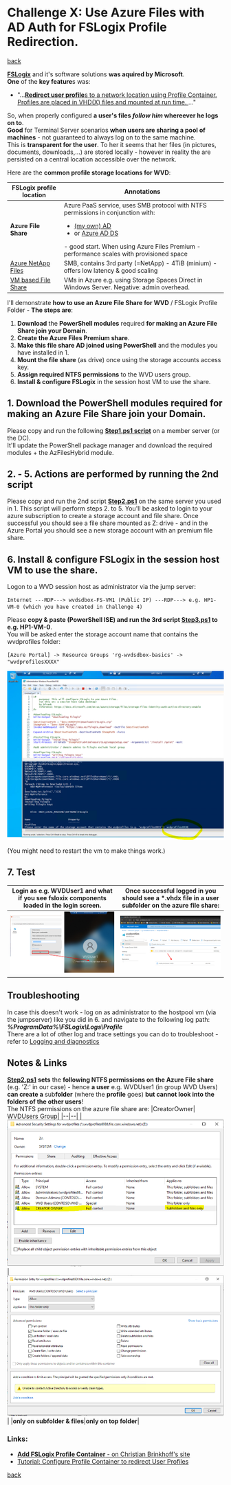 # Challenge X: Use Azure Files with AD Auth for FSLogix Profile Redirection.

[back](../../README.md)

[**FSLogix**](https://docs.microsoft.com/en-us/fslogix/overview) and it's software solutions **was aquired by Microsoft**.  
**One** of the **key feature**s was:  
- "...[**Redirect user profile**s to a network location using Profile Container. Profiles are placed in VHD(X) files and mounted at run time. ](https://docs.microsoft.com/en-us/fslogix/overview#key-capabilities)..."  
  
So, when properly configured **a user's files _follow him_ whereever he logs on to**.  
**Good** for Terminal Server scenarios **when users are sharing a pool of machines** - not guaranteed to always log on to the same machine.  
This is **transparent for the user**. To her it seems that her files (in pictures, documents, downloads,...) are stored locally - however in reality the are persisted on a central location accessible over the network.  
  
Here are the **common profile storage locations for WVD**:  

| FSLogix profile location | Annotations |
|---|---|
| **Azure File Share** | Azure PaaS service, uses SMB protocol with NTFS permissions in conjunction with:<ul><li>[(my own) AD](https://docs.microsoft.com/en-us/azure/virtual-desktop/create-file-share)</li><li>or [Azure AD DS](https://docs.microsoft.com/en-us/azure/virtual-desktop/create-profile-container-adds)</li></ul> - good start. When using Azure Files Premium - performance scales with provisioned space |
| [Azure NetApp Files](https://docs.microsoft.com/en-us/azure/virtual-desktop/create-fslogix-profile-container) | SMB, contains 3rd party (=NetApp) - 4TiB (minium) - offers low latency & good scaling |
| [VM based File Share](https://docs.microsoft.com/en-us/azure/virtual-desktop/create-host-pools-user-profile) | VMs in Azure e.g. using Storage Spaces Direct in Windows Server. Negative: admin overhead. |  
  
  

I'll demonstrate **how to use an Azure File Share for WVD** / FSLogix Profile Folder - **The steps are**:
1. **Download** the **PowerShell modules** required **for making an Azure File Share join your Domain**.
2. **Create the Azure Files Premium share**.
3. **Make this file share AD joined using PowerShell** and the modules you have installed in 1.
4. **Mount the file share** (as drive) once using the storage accounts access key.
5. **Assign required NTFS permissions** to the WVD users group.
6. **Install & configure FSLogix** in the session host VM to use the share.

## **1. Download** the **PowerShell modules** required **for making an Azure File Share join your Domain**.
Please copy and run the following [**Step1.ps1 script**](./Step1.ps1) on a member server (or the DC).  
It'll update the PowerShell package manager and download the required modules + the AzFilesHybrid module.

##  **2. - 5. Actions** are performed by running the 2nd script
Please copy and run the 2nd script [**Step2.ps1**](./Step2.ps1) on the same server you used in 1.
This script will perform steps 2. to 5. You'll be asked to login to your azure subscription to create a storage account and file share.
Once successful you should see a file share mounted as Z: drive - and in the Azure Portal you should see a new storage account with an premium file share.

## **6. Install & configure FSLogix** in the session host VM to use the share.
Logon to a WVD session host as administrator via the jump server:  
```
Internet ---RDP---> wvdsdbox-FS-VM1 (Public IP) ---RDP---> e.g. HP1-VM-0 (which you have created in Challenge 4)
```   
Please **copy & paste (PowerShell ISE) and run the 3rd script [**Step3.ps1**](./Step3.ps1) to e.g. HP1-VM-0**.  
You will be asked enter the storage account name that contains the wvdprofiles folder:  
```
[Azure Portal] -> Resource Groups 'rg-wvdsdbox-basics' -> "wvdprofilesXXXX" 
```  
![Run Script3.ps1 in PowerShell ISE](./Step3.png)  
  
(You might need to restart the vm to make things work.)


## **7. Test**
| Login as e.g. WVDUser1 and what if you see fsloxix components loaded in the login screen.   | Once successful logged in you should see a *.vhdx file in a user subfolder on the azure file share:   |
|--|--|
|![Login Screen showing FSLogix](./LoginWithFSLogix.png)  | ![FSLogix Profile as VHDX on Azure Files](./FSLogixProfileVHDX.png) |


## **Troubleshooting**
In case this doesn't work - log on as administrator to the hostpool vm (via the jumpserver) like you did in 6. and navigate to the following log path:  
**_%ProgramData%\FSLogix\Logs\Profile_**  
There are a lot of other log and trace settings you can do to troubleshoot - refer to [Logging and diagnostics](https://docs.microsoft.com/en-us/fslogix/logging-diagnostics-reference)

## **Notes & Links**
[**Step2.ps1**](./Step2.ps1) **sets** the **following NTFS permissions on the Azure File share** (e.g. 'Z:' in our case) - hence **a user** e.g. WVDUser1 (in group WVD Users) **can create a** sub**folder** (where the **profile** goes) **but cannot look into the folders of the other users**!  
The NTFS permissions on the azure file share are:
|CreatorOwner| WVDUsers Group|
|--|--|
|![NTFS Creator Owner](./NTFS-CreatorOwner.png) |![NTFS for WVD Users Group](./NTFS-WVDUsers.png) |
|**only on subfolder & files**|**only on top folder**|  
  
 ### Links: 
- [**Add FSLogix Profile Container** - on Christian Brinkhoff's site](https://christiaanbrinkhoff.com/2020/05/01/windows-virtual-desktop-technical-2020-spring-update-arm-based-model-deployment-walkthrough/#AddFSLogixProfileContainerasprofiledeliverysolution)  
- [Tutorial: Configure Profile Container to redirect User Profiles](https://docs.microsoft.com/en-us/fslogix/configure-profile-container-tutorial)

[back](../../README.md)